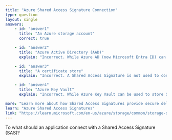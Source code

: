 ```yaml
---
title: "Azure Shared Access Signature Connection"
type: question
layout: single
answers:
    - id: "answer1"
      title: "An Azure storage account"
      correct: true

    - id: "answer2"
      title: "Azure Active Directory (AAD)"
      explain: "Incorrect. While Azure AD (now Microsoft Entra ID) can be used to secure a user delegation SAS, the SAS itself is used to connect to and access resources in a storage account, not to Azure AD directly."

    - id: "answer3"
      title: "A certificate store"
      explain: "Incorrect. A Shared Access Signature is not used to connect to a certificate store. SAS tokens are specifically designed for delegating access to Azure Storage resources."

    - id: "answer4"
      title: "Azure Key Vault"
      explain: "Incorrect. While Azure Key Vault can be used to store SAS tokens securely, the SAS itself is used to connect to storage accounts, not to Key Vault. Key Vault is a service for managing secrets, keys, and certificates."

more: "Learn more about how Shared Access Signatures provide secure delegated access to resources in Azure Storage accounts."
learn: "Azure Shared Access Signatures"
link: "https://learn.microsoft.com/en-us/azure/storage/common/storage-sas-overview"
---
```


To what should an application connect with a Shared Access Signature (SAS)?